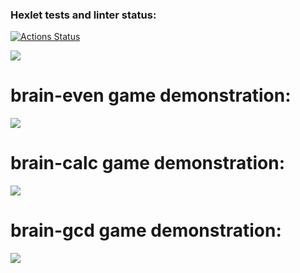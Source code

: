 ### Hexlet tests and linter status:

[![Actions Status](https://github.com/Kate1505/frontend-project-44/workflows/hexlet-check/badge.svg)](https://github.com/Kate1505/frontend-project-44/actions)

<a href="https://codeclimate.com/github/Kate1505/frontend-project-44/maintainability"><img src="https://api.codeclimate.com/v1/badges/a0c7fc7bcb63211499d1/maintainability" /></a>

<h1>brain-even game demonstration:</h1>

<a href="https://asciinema.org/a/Ruuyt9AlM2n6q0e3PfljnvUOf" target="_blank"><img src="https://asciinema.org/a/Ruuyt9AlM2n6q0e3PfljnvUOf.svg" /></a>

<h1>brain-calc game demonstration:</h1>

<a href="https://asciinema.org/a/w6eZoXdC7N7VAdtpXdKxd5NgU" target="_blank"><img src="https://asciinema.org/a/w6eZoXdC7N7VAdtpXdKxd5NgU.svg" /></a>

<h1>brain-gcd game demonstration:</h1>

<a href="https://asciinema.org/a/hLxVUDoRMdITkRJBPuCJm0asS" target="_blank"><img src="https://asciinema.org/a/hLxVUDoRMdITkRJBPuCJm0asS.svg" /></a>
